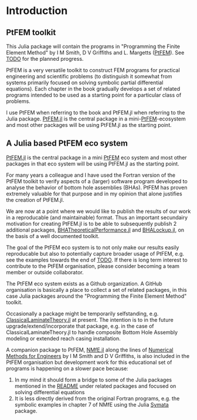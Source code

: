 # Introduction

## PtFEM toolkit

This Julia package will contain the programs in "Programming the Finite Element Method" by I M Smith, D V Griffiths and L. Margetts ([PtFEM]( http://www.wiley.com/WileyCDA/WileyTitle/productCd-1119973341.html )). See [TODO](https://github.com/PtFEM/PtFEM.jl/blob/master/docs/src/TODO.md) for the planned progress.

PtFEM is a very versatile toolkit to construct FEM programs for practical engineering and scientific problems (to distinguish it somewhat from systems primarily focused on solving symbolic partial differential equations). Each chapter in the book gradually develops a set of related programs intended to be used as a starting point for a particular class of problems.

I use PtFEM when referring to the book and PtFEM.jl when referring to the Julia package. [PtFEM.jl](https://github.com/goedman/PtFEM.jl) is the central package in a mini-[PtFEM](https://github.com/PtFEM)-ecosystem and most other packages will be using PtFEM.jl as the starting point.

## A Julia based PtFEM eco system

[PtFEM.jl](https://github.com/goedman/PtFEM.jl) is the central package in a mini [PtFEM](https://github.com/PtFEM) eco system and most other packages in that eco system will be using PtFEM.jl as the starting point.

For many years a colleague and I have used the Fortran version of the PtFEM toolkit  to verify aspects of a (larger) software program developed to analyse the behavior of bottom hole assemblies (BHAs). PtFEM has proven extremely valuable for that purpose and in my opinion that alone justifies the creation of PtFEM.jl.

We are now at a point where we would like to publish the results of our work in a reproducable (and maintainable) format. Thus an important secundairy motivation for creating PtFEM.jl is to be able to subsequently publish 2 additional packages, [BHATheoreticalPerformance.jl](https://github.com/PtFEM/BHATheoreticalPerformance.jl) and [BHALockup.jl](https://github.com/PtFEM/BHALockup.jl), on the basis of a well documented toolkit.

The goal of the PtFEM eco system is to not only make our results easily reproducable but also to potentially capture broader usage of PtFEM, e.g. see the examples towards the end of  [TODO](https://github.com/PtFEM/PtFEM.jl/blob/master/docs/src/TODO.md). If there is long term interest to contribute to the PtFEM organisation, please consider becoming a team member or outside collaborator.

The PtFEM eco system exists as a Github organization. A GitHub organisation is basically a place to collect a set of related packages, in this case Julia packages around the "Programming the Finite Element Method" toolkit.

Occasionally a package might be temporarily selfstanding, e.g. [ClassicalLaminateTheory.jl](https://github.com/PtFEM/ClassicalLaminateTheory.jl) at present. The intention is to in the future upgrade/extend/incorporate that package, e.g. in the case of ClassicalLaminateTheory.jl to handle composite Bottom Hole Assembly modeling or extended reach casing installation.

A companion package to PtFEM, [NMfE.jl](https://github.com/goedman/NMfE.jl) along the lines of [Numerical Methods for Engineers](https://www.crcpress.com/Numerical-Methods-for-Engineers-Second-Edition/Griffiths-Smith/p/book/9781584884019) by I M Smith and D V Griffiths, is also included in the PtFEM organisation but development work for this educational set of programs is happening on a slower pace because:
1. In my mind it should form a bridge to some of the Julia packages mentioned in the [README](https://github.com/PtFEM/PtFEM.jl/blob/master/README.md) under related packages and focused on solving differential equations
2. It is less directly derived from the original Fortran programs, e.g. the symbolic examples in chapter 7 of NMfE using the Julia [Symata](https://github.com/jlapeyre/Symata.jl) package.

